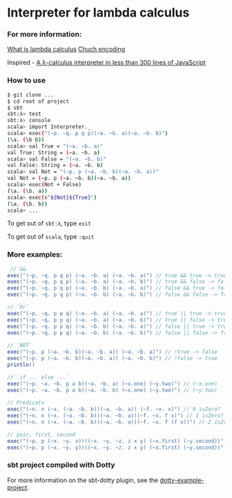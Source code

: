 # Interpreter for lambda calculus


### For more information:

[What is lambda calculus](https://en.wikipedia.org/wiki/Lambda_calculus)
[Chuch encoding](https://en.wikipedia.org/wiki/Church_encoding)

Inspired - [A λ-calculus interpreter in less than 300 lines of JavaScript](https://tadeuzagallo.com/blog/writing-a-lambda-calculus-interpreter-in-javascript/)

### How to use

```sh
$ git clone ...
$ cd root of project
$ sbt
sbt:λ> test
sbt:λ> console
scala> import Interpreter._
scala> exec("(~p. ~q. p q p)(~a. ~b. a)(~a. ~b. b)")
(\a. (\b b))
scala> val True = "(~a. ~b. a)"
val True: String = (~a. ~b. a)
scala> val False = "(~a. ~b. b)"
val False: String = (~a. ~b. b)
scala> val Not = "(~p. p (~a. ~b. b)(~a. ~b. a))"
val Not = (~p. p (~a. ~b. b)(~a. ~b. a))
scala> exec(Not + False)
(\a. (\b. a))
scala> exec(s"${Not}${True}")
(\a. (\b. b))
scala> ...
```

To get out of `sbt:λ`, type `exit`

To get out of `scala`, type `:quit`

### More examples:

```scala
 // &&
exec("(~p. ~q. p q p) (~a. ~b. a) (~a. ~b. a)") // true && true -> true
exec("(~p. ~q. p q p) (~a. ~b. a) (~a. ~b. b)") // true && false -> false
exec("(~p. ~q. p q p) (~a. ~b. b) (~a. ~b. a)") // false && true -> false
exec("(~p. ~q. p q p) (~a. ~b. b) (~a. ~b. b)") // false && false -> false

// `Or`
exec("(~p. ~q. p p q) (~a. ~b. a) (~a. ~b. a)") // true || true -> true
exec("(~p. ~q. p p q) (~a. ~b. a) (~a. ~b. b)") // true || false -> true
exec("(~p. ~q. p p q) (~a. ~b. b) (~a. ~b. a)") // false || true -> true
exec("(~p. ~q. p p q) (~a. ~b. b) (~a. ~b. b)") // false || false -> false
    
// `NOT`
exec("(~p. p (~a. ~b. b)(~a. ~b. a)) (~a. ~b. a)") // !true -> false
exec("(~p. p (~a. ~b. b)(~a. ~b. a)) (~a. ~b. b)") // !false -> true
println()

// `if ... else ...`
exec("(~p. ~a. ~b. p a b)(~a. ~b. a) (~x.one) (~y.two)") // (~x.one)
exec("(~p. ~a. ~b. p a b)(~a. ~b. b) (~x.one) (~y.two)") // (~y.two)
    
// Predicats
exec("(~n. n (~x. (~a. ~b. b))(~a. ~b. a)) (~f. ~x. x)") // 0 isZero? -> true
exec("(~n. n (~x. (~a. ~b. b))(~a. ~b. a))(~f. ~x. f x)") // 1 isZero? -> false
exec("(~n. n (~x. (~a. ~b. b))(~a. ~b. a))(~f. ~x. f (f x))") // 2 isZero? -> false

// pair, first, second
exec("(~p. p (~x. ~y. x))((~x. ~y. ~z. z x y) (~x.first) (~y.second))") // (~x.first)
exec("(~p. p (~x. ~y. y))((~x. ~y. ~z. z x y) (~x.first) (~y.second))") // (~x.second)
```

### sbt project compiled with Dotty

For more information on the sbt-dotty plugin, see the
[dotty-example-project](https://github.com/lampepfl/dotty-example-project/blob/master/README.md).
